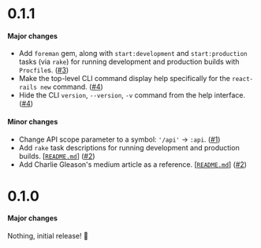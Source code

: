 # 0.1.1

#### Major changes

- Add `foreman` gem, along with `start:development` and `start:production` tasks (via `rake`) for running development and production builds with `Procfile`s. ([#3](https://github.com/eonu/react-rails-api/pull/3))
- Make the top-level CLI command display help specifically for the `react-rails new` command. ([#4](https://github.com/eonu/react-rails-api/pull/4))
- Hide the CLI `version`, `--version`, `-v` command from the help interface. ([#4](https://github.com/eonu/react-rails-api/pull/4))

#### Minor changes

- Change API scope parameter to a symbol: `'/api'` -> `:api`. ([#1](https://github.com/eonu/react-rails-api/pull/1))
- Add `rake` task descriptions for running development and production builds. [[`README.md`](https://github.com/eonu/react-rails-api/pull/2/files#diff-04c6e90faac2675aa89e2176d2eec7d8)] ([#2](https://github.com/eonu/react-rails-api/pull/2))
- Add Charlie Gleason's medium article as a reference. [[`README.md`](https://github.com/eonu/react-rails-api/pull/2/files#diff-04c6e90faac2675aa89e2176d2eec7d8)] ([#2](https://github.com/eonu/react-rails-api/pull/2))

# 0.1.0

#### Major changes

Nothing, initial release! 🎉